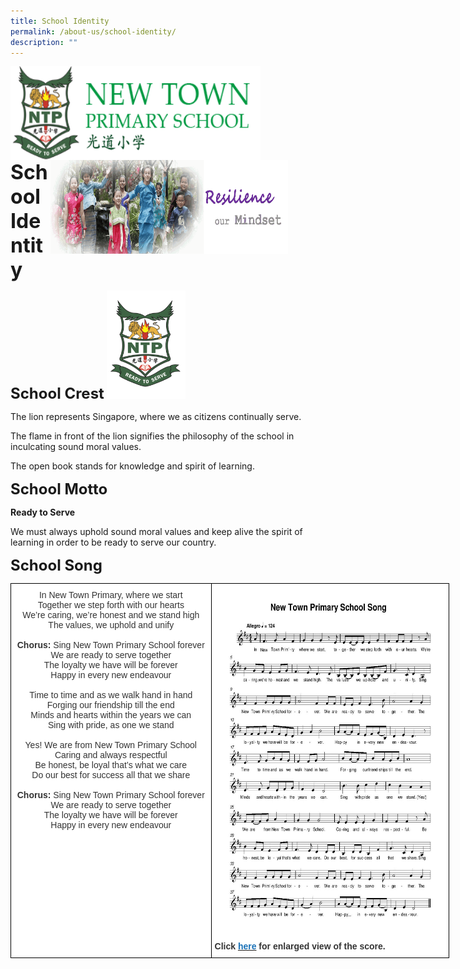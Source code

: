 ```yaml
---
title: School Identity
permalink: /about-us/school-identity/
description: ""
---
```

<img src="/images/logosub.png" style="width:400px;height:150px;margin-left:0px;" align = "left">

<img src="/images/Header%20GIF.gif" style="width:380px;height:150px;margin-right:60px;" align = "right">
<br><br><br><br><br><br>

**<font size=6>School Identity</font>**

**<font size=5>School Crest</font>**
<img src="/images/Crest%202020.png"  
     style="width:25%">


The lion represents Singapore, where we as citizens continually serve.

The flame in front of the lion signifies the philosophy of the school in inculcating sound moral values.

The open book stands for knowledge and spirit of learning.


**<font size=5>School Motto</font>**

**Ready to Serve**

We must always uphold sound moral values and keep alive the spirit of learning in order to be ready to serve our country.



**<font size=5>School Song</font>**

<table style="border-collapse:collapse;border-spacing:0;table-layout: fixed; width: 702px" class="tg"><colgroup><col style="width: 321px"><col style="width: 381px"></colgroup><thead><tr><td style="background-color:#FFF;border-color:black;border-style:solid;border-width:1px;color:#333;font-family:Arial, sans-serif;font-size:14px;overflow:hidden;padding:10px 5px;text-align:center;vertical-align:top;word-break:normal"><span style="font-weight:normal">In New Town Primary, where we start</span><br><span style="font-weight:normal">Together we step forth with our hearts</span><br><span style="font-weight:normal">We’re caring, we’re honest and we stand high</span><br><span style="font-weight:normal">The values, we uphold and unify  </span><br><br><span style="font-weight:bold">Chorus:</span>  <span style="font-weight:normal">Sing New Town Primary School forever</span><br><span style="font-weight:normal">We are ready to serve together</span><br><span style="font-weight:normal">The loyalty we have will be forever</span><br><span style="font-weight:normal">Happy in every new endeavour  </span><br><br><span style="font-weight:normal">Time to time and as we walk hand in hand</span><br><span style="font-weight:normal">Forging our friendship till the end</span><br><span style="font-weight:normal">Minds and hearts within the years we can</span><br><span style="font-weight:normal">Sing with pride, as one we stand  </span><br><br><span style="font-weight:normal">Yes! We are from New Town Primary School</span><br><span style="font-weight:normal">Caring and always respectful</span><br><span style="font-weight:normal">Be honest, be loyal that’s what we care</span><br><span style="font-weight:normal">Do our best for success all that we share  </span><br><br><span style="font-weight:bold">Chorus:</span>  <span style="font-weight:normal">Sing New Town Primary School forever</span><br><span style="font-weight:normal">We are ready to serve together</span><br><span style="font-weight:normal">The loyalty we have will be forever</span><br><span style="font-weight:normal">Happy in every new endeavour</span></td><td style="background-color:#FFF;border-color:black;border-style:solid;border-width:1px;color:#333;font-family:Arial, sans-serif;font-size:14px;font-weight:bold;overflow:hidden;padding:10px 5px;text-align:left;vertical-align:top;word-break:normal"><img src="/images/About%20Us/NTPS%20Song.jpg" alt="NTPS Song.jpg" width="389" height="543"><br><br>Click <a href="/images/About%20Us/NTPS%20Song.jpg"><span style="text-decoration:none;color:#1870B6">here</span></a> for enlarged view of the score.   </td></tr></thead></table>
